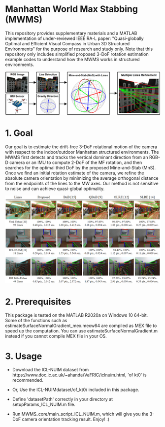 # Manhattan World Max Stabbing (MWMS)
This repository provides supplementary materials and a MATLAB implementation of under-reviewed IEEE RA-L paper: "Quasi-globally Optimal and Efficient Visual Compass in Urban 3D Structured Environments" for the purpose of research and study only.
Note that this repository only includes simplified proposed 3-DoF rotation estimation example codes to understand how the MWMS works in structured environments.

![MWMS](https://github.com/PyojinKim/MWMS/blob/main/overview.png)


# 1. Goal
Our goal is to estimate the drift-free 3-DoF rotational motion of the camera with respect to the indoor/outdoor Manhattan structured environments.
The MWMS first detects and tracks the vertical dominant direction from an RGB-D camera or an IMU to compute 2-DoF of the MF rotation, and then searches for the optimal third DoF by the proposed Mine-and-Stab (MnS).
Once we find an initial rotation estimate of the camera, we refine the absolute camera orientation by minimizing the average orthogonal distance from the endpoints of the lines to the MW axes.
Our method is not sensitive to noise and can achieve quasi-global optimality.

![MWMS](https://github.com/PyojinKim/MWMS/blob/main/result.png)


# 2. Prerequisites
This package is tested on the MATLAB R2020a on Windows 10 64-bit.
Some of the functions such as estimateSurfaceNormalGradient_mex.mexw64 are compiled as MEX file to speed up the computation.
You can use estimateSurfaceNormalGradient.m instead if you cannot compile MEX file in your OS.


# 3. Usage
* Download the ICL-NUIM dataset from https://www.doc.ic.ac.uk/~ahanda/VaFRIC/iclnuim.html, 'of kt0' is recommended.

* Or, Use the ICL-NUIMdataset/of_kt0/ included in this package.

* Define 'datasetPath' correctly in your directory at setupParams_ICL_NUIM.m file.

* Run MWMS_core/main_script_ICL_NUIM.m, which will give you the 3-DoF camera orientation tracking result. Enjoy! :)

